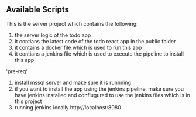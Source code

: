 
## Available Scripts

This is the server project which contains the following:
1. the server logic of the todo app
2. it contians the latest code of the todo react app in the public folder
3. it contains a docker file which is used to run this app
4. it contians a jenkins file which is used to execute the pipeline to install this app

'pre-req'
1. install mssql server and make sure it is runnning
2. if you want to install the app using the jenkins pipeline, make sure you have jenkins installed and confiugured to use the jenkins files which is in this project
3. running jenkins locally http://localhost:8080



